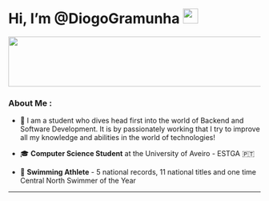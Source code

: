 <h1>
  Hi, I’m @DiogoGramunha
  <img src="https://media.giphy.com/media/hvRJCLFzcasrR4ia7z/giphy.gif" width="30px"/>
</h1>

<img src="https://media.giphy.com/media/v1.Y2lkPTc5MGI3NjExbnlxODd6cnVtNmw4NGFnNDh3YTF3aWJidTE3ZmlwYmowcTZ4NHA4diZlcD12MV9pbnRlcm5hbF9naWZfYnlfaWQmY3Q9Zw/qy5puFfG5DGAFbr0SD/giphy-downsized-large.gif" width="1000px" height="100px"/>

### About Me :

- 👀 I am a student who dives head first into the world of Backend and Software Development. It is by passionately working that I try to improve all my knowledge and abilities in the world of technologies!

- 🎓 **Computer Science Student** at the University of Aveiro - ESTGA 🇵🇹 

- 🏅 **Swimming Athlete** - 5 national records, 11 national titles and one time Central North Swimmer of the Year

---
<!--
**DiogoGramunha/DiogoGramunha** is a ✨ _special_ ✨ repository because its `README.md` (this file) appears on your GitHub profile.

Here are some ideas to get you started:

- 🔭 I’m currently working on ...
- 🌱 I’m currently learning ...
- 👯 I’m looking to collaborate on ...
- 🤔 I’m looking for help with ...
- 💬 Ask me about ...
- 📫 How to reach me: ...
- 😄 Pronouns: ...
- ⚡ Fun fact: ...
-->
